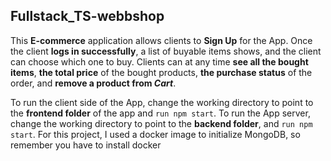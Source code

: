 ﻿## Fullstack_TS-webbshop

This **E-commerce** application allows clients to **Sign Up** for the App. Once the client **logs in successfully**, a list of buyable items shows, and the client can choose which one to buy. Clients can at any time **see all the bought items**, **the total price** of the bought products, **the purchase status** of the order, and **remove a product from _Cart_**.

To run the client side of the App, change the working directory to point to the **frontend folder** of the app and `run npm start`. To run the App server, change the working directory to point to the **backend folder**, and `run npm start`. For this project, I used a docker image to initialize MongoDB, so remember you have to install docker


